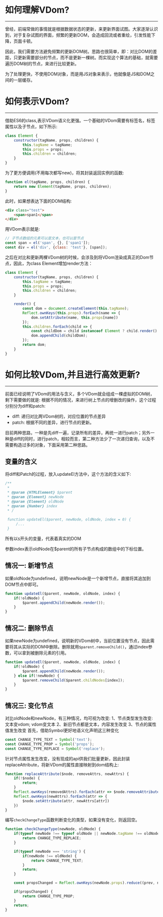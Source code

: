 # 如何理解VDom?
***
曾经，前端常做的事情就是根据数据状态的更新，来更新界面试图。大家逐渐认识到，对于复杂试图的界面，频繁的更新DOM，会造成回流或者重绘，引发性能下降，页面卡顿。

因此，我们需要方法避免频繁的更新DOM树。思路也很简单，即：对比DOM的差距，只更新需要部分的节点，而不是更新一棵树。而实现这个算法的基础，就需要遍历DOM树的节点，来进行比较更新。

为了处理更快，不使用DOM对象，而是用JS对象来表示，他就像是JS和DOM之间的一层缓存。

# 如何表示VDom?
***
借助ES6的class,表示VDom语义化更强。一个基础的VDom需要有标签名，标签属性以及子节点，如下所示:

```js
class Element {
    constructor(tagName, props, children) {
        this.tagName = tagName;
        this.props = props;
        this.children = children;
    }
}
```

为了更方便调用(不用每次都写new)，将其封装返回实例的函数:

```js
function el(tagName, props, children) {
    return new Element(tagName, props, children);
}
```

此时，如果想表达下面的DOM结构:

```html
<div class="test">
    <span>span1</span>
</div>
```

用VDom表示就是:

```js
// 子节点数组的元素可以是文本，也可以是节点
const span = el('span', {}, ['span1']);
const div = el('div', {class: 'test'}, [span]);
```

之后在对比和更新两棵VDom树的时候，会涉及到将VDom渲染成真正的Dom节点，因此，为class Element增加render方法：

```js
class Element {
    constructor(tagName, props, children) {
        this.tagName = tagName;
        this.props = props;
        this.children = children;
    }

    render() {
        const dom = document.createElement(this.tagName);
        Reflect.ownKeys(this.props).forEach(name => {
            dom.setAttribute(name, this.props[name])
        });
        this.children.forEach(child => {
            const childDom = child instanceof Element ? child.render() : document.createTextNode(child);
            dom.appendChild(childDom);
        });
        return dom;
    }
}
```

# 如何比较VDom,并且进行高效更新?
***
前面已经说明了VDom的用法与含义，多个VDom就会组成一棵虚拟的DOM树，剩下需要做的就是: 根据不同的情况，来进行树上节点的增删改的操作，这个过程分别分为diff和patch:
* diff: 递归对比两VDom树的，对应位置的节点差异
* patch: 根据不同的差异，进行节点的更新。

目前两种思路，一种是先diff一遍，记录所有的差异，再统一进行patch；另外一种是diff的同时，进行patch，相较而言，第二种方法少了一次递归查询，以及不需要构造过多的对象，下面采用第二种思路。

## 变量的含义
将diff和Patch的过程，放入updateEl方法中，这个方法的含义如下:

```js
/**
 * 
 * @param {HTMLElement} $parent
 * @param {Element} newNode
 * @param {Element} oldNode
 * @param {Number} index
 * /
 
 function updateEl($parent, newNode, oldNode, index = 0) {
     /...
 }
 ```

 所有以`$`开头的变量，代表着真实的DOM

 参数index表示oldNode在$parent的所有子节点构成的数组中的下标位置。

 ## 情况一: 新增节点
 如果oldNode为undefined，说明newNode是一个新增节点，直接将其追加到DOM节点中即可。

 ```js
 function updateEl($parent, newNode, oldNode, index) {
     if(!oldNode) {
         $parent.appendChild(newNode.render());
     }
 }
 ```

 ## 情况二: 删除节点
 如果newNode为undefined，说明新的VDom树中，当前位置没有节点，因此需要将其从实际的DOM中删除。删除就用`$parent.removeChild()`，通过index参数，可以拿到被删除元素的引用。

 ```js
 function updateEl($parent, newNode, oldNode, index) {
     if(!oldNode) {
         $parent.appendChild(newNode.render());
     } else if(!newNode) {
         $parent.removeChild($parent.childNodes[index]);
     }
 }
 ```

 ## 情况三: 变化节点
 对比oldNode和newNode，有三种情况，均可视为改变:
 1、节点类型发生改变: 文本变vdom; vdom变文本
 2、新旧节点都是文本，内容发生改变
 3、节点的属性值发生改变
 首先，借助Symbol更好地语义化声明这三种变化

 ```js
 const CHANGE_TYPE_TEXT = Symbol('text');
 const CHANGE_TYPE_PROP = Symbol('props');
 const CHANGE_TYPE_REPLACE = Symbol('replace');
 ```

 针对节点属性发生改变，没有现成的api供我们批量更新，因此封装replaceAttribute，将新VDom的属性直接映射到dom结构上:

 ```js
 function replaceAttribute($node, removeAttrs, newAttrs) {
     if(!$node) {
         return;
     }
     Reflect.ownKeys(removedAttrs).forEach(attr => $node.removeAttribute(attr));
     Reflect.ownKeys(newAttrs).forEach(attr => {
         $node.setAttribute(attr, newAttrs[attr])
     })
 }
 ```

 编写`checkChangeType`函数判断变化的类型，如果没有变化，则返回空。

 ```js
 function checkChangeType(newNode, oldNode) {
     if(typeof newNode !== typeof oldNode || newNode.tagName !== oldNode.tagName) {
         return CHANGE_TYPE_REPLACE;
     }

     if(typeof newNode === 'string') {
         if(newNode !== oldNode) {
             return CHANGE_TYPE_TEXT;
         }
         return;
     }

     const propsChanged = Reflect.ownKeys(newNode.props).reduce((prev, name) => prev || oldNode.props[name] !== newNode.props[name], false);

     if(propsChanged) {
         return CHANGE_TYPE_PROP;
     }
     return;
 }